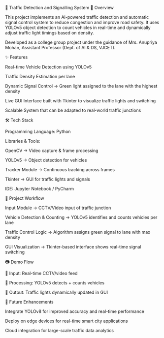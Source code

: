 🚦 Traffic Detection and Signalling System
📌 Overview

This project implements an AI-powered traffic detection and automatic signal control system to reduce congestion and improve road safety.
It uses YOLOv5 object detection to count vehicles in real-time and dynamically adjust traffic light timings based on density.

Developed as a college group project under the guidance of Mrs. Anupriya Mohan, Assistant Professor (Dept. of AI & DS, VJCET).

✨ Features

Real-time Vehicle Detection using YOLOv5

Traffic Density Estimation per lane

Dynamic Signal Control → Green light assigned to the lane with the highest density

Live GUI Interface built with Tkinter to visualize traffic lights and switching

Scalable System that can be adapted to real-world traffic junctions

🛠️ Tech Stack

Programming Language: Python

Libraries & Tools:

OpenCV → Video capture & frame processing

YOLOv5 → Object detection for vehicles

Tracker Module → Continuous tracking across frames

Tkinter → GUI for traffic lights and signals

IDE: Jupyter Notebook / PyCharm

📂 Project Workflow

Input Module → CCTV/Video input of traffic junction

Vehicle Detection & Counting → YOLOv5 identifies and counts vehicles per lane

Traffic Control Logic → Algorithm assigns green signal to lane with max density

GUI Visualization → Tkinter-based interface shows real-time signal switching

📷 Demo Flow

🎥 Input: Real-time CCTV/video feed

🧮 Processing: YOLOv5 detects + counts vehicles

🚦 Output: Traffic lights dynamically updated in GUI

📑 Future Enhancements

Integrate YOLOv8 for improved accuracy and real-time performance

Deploy on edge devices for real-time smart city applications

Cloud integration for large-scale traffic data analytics
